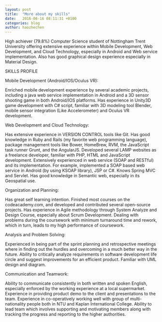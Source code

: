 ```yaml
---
layout: post
title:  "More about my skills"
date:   2016-06-16 08:11:31 +0100
categories: blog
author: haozhechen
---
```


High achiever (79.8%) Computer Science student of Nottingham Trent University offering extensive experience within Mobile Development, Web Development, and Cloud Technology, especially in Android and Web service implementation. Also has good graphical design experience especially in Material Design.

SKILLS PROFILE

Mobile Development (Android/IOS/Oculus VR):

Enriched mobile development experience by several academic projects, including a java web service implementation in Android and a 3D sensor shooting game in both Android/IOS platforms.
Has experience in Unity3D game development with C# script, familiar with 3D modeling tool Blender, mobile sensor integration (Like Accelerometer) and Oculus VR development.

Web Development and Cloud Technology:

Has extensive experience in VERSION CONTROL tools like Git.
Has good knowledge in Ruby and Rails (my favorite web programming language), package management tools like Bower, HomeBrew, RVM, the JavaScript task runner Grunt, and the AngularJS.
Developed several LAMP websites as a freelance developer, familiar with PHP, HTML and JavaScript development.
Extensively experienced in web service (SOAP and RESTful) and its implementation. For example, implemented a SOAP based web service in Android (by using KSOAP library), JSP or C#. Knows Spring MVC and Servlet.
Has good knowledge in Semantic web, especially in its Geospatial use.

Organization and Planning:

Has great self learning intention. Finished most courses on the codeacademy.com, and developed and contributed several open-source projects.
Has experience in Agile methodology through System Analyze and Design Course, especially about Scrum Development.
Dealing with problems during the coursework with minimum turnaround time and rework, which in turn, leads to my high performance of coursework.


Analysis and Problem Solving:

Experienced in being part of the sprint planning and retrospective meetings where in finding out the hurdles and overcoming in a much better way in the future.
Ability to critically analyze requirements in software development life circle and suggest improvements for an efficient product.
Familiar with UML design and diagram.

Communication and Teamwork:

Ability to communicate consistently in both written and spoken English, especially enforced by the working experience at a local supermarket.
Experience in providing product demo to the client and presentations to the team.
Experience in co-operatively working well with group of multi-nationality people both in NTU and Kaplan International College.
Ability to lead team which involves supporting and motivating members along with tracking the progress and reporting to the higher authorities.
